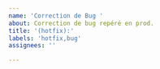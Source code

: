 ```yaml
---
name: 'Correction de Bug '
about: Correction de bug repéré en prod.
title: '(hotfix):'
labels: 'hotfix,bug'
assignees: ''

---
```



